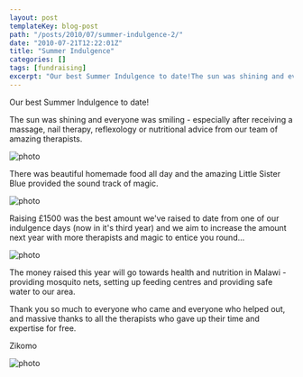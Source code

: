 ```yaml
---
layout: post
templateKey: blog-post
path: "/posts/2010/07/summer-indulgence-2/"
date: "2010-07-21T12:22:01Z"
title: "Summer Indulgence"
categories: []
tags: [fundraising]
excerpt: "Our best Summer Indulgence to date!The sun was shining and everyone was smiling - especially after ..."
---
```


Our best Summer Indulgence to date!

The sun was shining and everyone was smiling - especially after receiving a massage, nail therapy, reflexology or nutritional advice from our team of amazing therapists.

![photo](https://www.landirani.org/image_library/news/full_size/4c4700652b910indulgence_day_2010_(7).jpg)

There was beautiful homemade food all day and the amazing Little Sister Blue provided the sound track of magic.

![photo](https://www.landirani.org/image_library/news/full_size/4c4700bc2d5d9indulgence_day_2010_(10).jpg)

Raising £1500 was the best amount we've raised to date from one of our indulgence days (now in it's third year) and we aim to increase the amount next year with more therapists and magic to entice you round...

![photo](https://www.landirani.org/image_library/news/full_size/4c4700909fbf1indulgence_day_2010_(8).jpg)

The money raised this year will go towards health and nutrition in Malawi - providing mosquito nets, setting up feeding centres and providing safe water to our area.

Thank you so much to everyone who came and everyone who helped out, and massive thanks to all the therapists who gave up their time and expertise for free. 

Zikomo

![photo](https://www.landirani.org/image_library/news/full_size/4c47002db6f87indulgence_day_2010_(3).jpg)